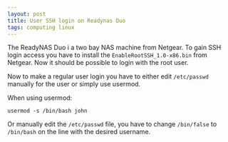 ```yaml
---
layout: post
title: User SSH login on Readynas Duo
tags: computing linux
---
```

The ReadyNAS Duo i a two bay NAS machine from Netgear. To gain SSH
login access you have to install the `EnableRootSSH_1.0-x86.bin` from
Netgear. Now it should be possible to login with the root user.

Now to make a regular user login you have to either edit
`/etc/passwd` manually for the user or simply use usermod.

When using usermod:

	usermod -s /bin/bash john

Or manually edit the `/etc/passwd` file, you have to change
`/bin/false` to `/bin/bash` on the line with the desired username.

